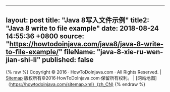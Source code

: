 ---
  layout: post
  title:  "Java 8写入文件示例"
  title2:  "Java 8 write to file example"
  date:   2018-08-24 14:55:36  +0800
  source:  "https://howtodoinjava.com/java8/java-8-write-to-file-example/"
  fileName:  "java-8-xie-ru-wen-jian-shi-li"
  published: false
  ---
  {% raw %}
  Copyright © 2016 · HowToDoInjava.com · All Rights Reserved. | [Sitemap](https://howtodoinjava.com/sitemap.xml)
版权所有©2016·HowToDoInjava.com·保留所有权利。 | [网站地图]（https://howtodoinjava.com/sitemap.xml）(zh_CN)
  {% endraw %}
    